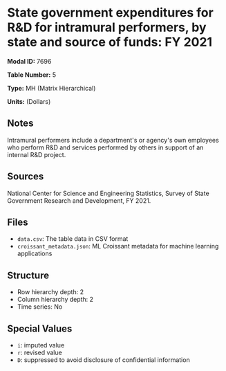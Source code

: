 # State government expenditures for R&D for intramural performers, by state and source of funds: FY 2021

**Modal ID:** 7696

**Table Number:** 5

**Type:** MH (Matrix Hierarchical)

**Units:** (Dollars)

## Notes

Intramural performers include a department's or agency's own employees who perform R&D and services performed by others in support of an internal R&D project.

## Sources

National Center for Science and Engineering Statistics, Survey of State Government Research and Development, FY 2021.

## Files

- `data.csv`: The table data in CSV format
- `croissant_metadata.json`: ML Croissant metadata for machine learning applications

## Structure

- Row hierarchy depth: 2
- Column hierarchy depth: 2
- Time series: No

## Special Values

- `i`: imputed value
- `r`: revised value
- `D`: suppressed to avoid disclosure of confidential information
